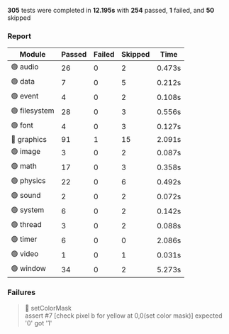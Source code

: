 <!-- PASSED 254 || FAILED 1 || SKIPPED 50 || TIME 12.195 -->

**305** tests were completed in **12.195s** with **254** passed, **1** failed, and **50** skipped

### Report
| Module                | Passed | Failed | Skipped | Time   |
| --------------------- | ------ | ------ | ------- | ------ |
| 🟢 audio | 26 | 0 | 2 | 0.473s |
| 🟢 data | 7 | 0 | 5 | 0.212s |
| 🟢 event | 4 | 0 | 2 | 0.108s |
| 🟢 filesystem | 28 | 0 | 3 | 0.556s |
| 🟢 font | 4 | 0 | 3 | 0.127s |
| 🔴 graphics | 91 | 1 | 15 | 2.091s |
| 🟢 image | 3 | 0 | 2 | 0.087s |
| 🟢 math | 17 | 0 | 3 | 0.358s |
| 🟢 physics | 22 | 0 | 6 | 0.492s |
| 🟢 sound | 2 | 0 | 2 | 0.072s |
| 🟢 system | 6 | 0 | 2 | 0.142s |
| 🟢 thread | 3 | 0 | 2 | 0.088s |
| 🟢 timer | 6 | 0 | 0 | 2.086s |
| 🟢 video | 1 | 0 | 1 | 0.031s |
| 🟢 window | 34 | 0 | 2 | 5.273s |


### Failures
> 🔴 setColorMask  
> assert #7 [check pixel b for yellow at 0,0(set color mask)] expected '0' got '1'  

